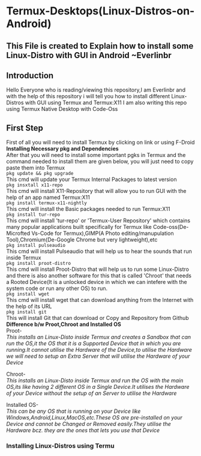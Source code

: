 # Termux-Desktops(Linux-Distros-on-Android)
This File is created to Explain how to install some Linux-Distro with GUI in Android
                                                                             ~Everlinbr
---                     
## Introduction          
Hello Everyone who is reading/viewing this repository,I am Everlinbr
and with the help of this repository i will tell you how to install different
Linux-Distros with GUI using Termux and Termux:X11
I am also writing this repo using Termux Native Desktop with Code-Oss

## First Step
First of all you will need to install Termux by clicking on link or using F-Droid  
**Installing Necessary pkg and Dependencies**  
After that you will need to install some important pgks in Termux and the command needed to install them are given below, you will just need to copy paste them into Termux   
   `pkg update && pkg upgrade`  
This cmd will update your Termux Internal Packages to latest version  
   `pkg insxtall x11-repo`   
This cmd will install X11-Repository that will allow you to run GUI with the help of an app named Termux:X11   
   `pkg install termux-x11-nightly`   
This cmd will install the Basic packages needed to run Termux:X11   
   `pkg install tur-repo`    
This cmd will install 'tur-repo' or 'Termux-User Repository' which contains many popular applications built specifically for Termux like Code-oss(De-Microfted Vs-Code for Termux),GIMP(A Photo editing/manupulation Tool),Chromium(De-Google Chrome but very lightweight),etc   
   `pkg install pulseaudio`   
This cmd will install Pulseaudio that will help us to hear the sounds that run inside Termux   
   `pkg install proot-distro`    
This cmd will install Proot-Distro that will help us to run some Linux-Distro and there is also another software for this that is called 'Chroot' that needs a Rooted Device(It is a unlocked device in which we can intefere with the system code or run any other OS) to run.    
   `pkg install wget`    
This cmd will install wget that can download anything from the Internet with the help of its URL    
   `pkg install git`    
This will install Git that can download or Copy and Repository from Github    
**Difference b/w Proot,Chroot and Installed OS**    
Proot-    
*This installs an Linux-Disto inside Termux and creates a Sandbox that can run the OS,it the OS that it is a Supported Device that in which you are running.It cannot utilise the Hardware of the Device,to utilise the Hardware we will need to setup an Extra Server that will utilise the Hardware of your Device*    
    
Chroot-    
*This installs an Linux-Disto inside Termux and run the OS with the main OS,its like having 2 different OS in a Single Device.It utilises the Hardware of your Device without the setup of an Server to utilise the Hardware*   
  
Installed OS-    
*This can be any OS that is running on your Device like Windows,Android,Linux,MacOS,etc.These OS are pre-installed on your Device and cannot be Changed or Removed easily.They utilise the Hardware bcz. they are the ones that lets you use that Device*    
### Installing Linux-Distros using Termu
